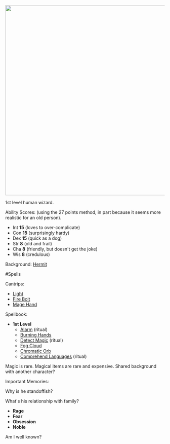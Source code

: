 <img src="https://www.rigaslaiks.com/cache/images/3723246849/freeman-dyson_1793102875.jpg" width=600px>

1st level human wizard.

Ability Scores: (using the 27 points method, in part because it seems more realistic for an old person).

  * Int **15** (loves to over-complicate)
  * Con **15** (surprisingly hardy)
  * Dex **15** (quick as a dog)
  * Str **8** (old and frail)
  * Cha **8** (friendly, but doesn't get the joke)
  * Wis **8** (credulous)

Background: [Hermit](http://engl393-dnd5th.wikia.com/wiki/Hermit)

#Spells

Cantrips:
  * [Light](http://engl393-dnd5th.wikia.com/wiki/Light)
  * [Fire Bolt](http://engl393-dnd5th.wikia.com/wiki/Fire_Bolt)
  * [Mage Hand](http://engl393-dnd5th.wikia.com/wiki/Mage_Hand)

Spellbook:
  * **1st Level**
    * [Alarm](http://engl393-dnd5th.wikia.com/wiki/Alarm) (ritual)
    * [Burning Hands](http://engl393-dnd5th.wikia.com/wiki/Burning_Hands)
    * [Detect Magic](http://engl393-dnd5th.wikia.com/wiki/Detect_Magic) (ritual)
    * [Fog Cloud](http://engl393-dnd5th.wikia.com/wiki/Fog_Cloud)
    * [Chromatic Orb](http://engl393-dnd5th.wikia.com/wiki/Chromatic_Orb)
    * [Comprehend Languages](http://engl393-dnd5th.wikia.com/wiki/Comprehend_Languages) (ritual)

Magic is rare. Magical items are rare and expensive. Shared background with another character?

Important Memories:

Why is he standoffish?

What's his relationship with family?

  * **Rage**
  * **Fear**
  * **Obsession**
  * **Noble**

Am I well known?
